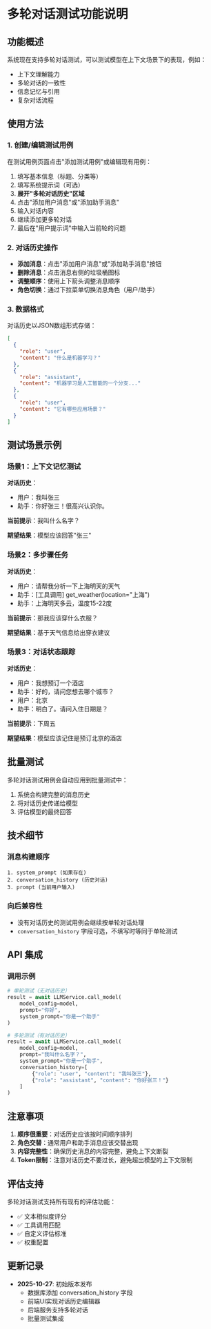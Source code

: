 # 多轮对话测试功能说明

## 功能概述

系统现在支持多轮对话测试，可以测试模型在上下文场景下的表现，例如：
- 上下文理解能力
- 多轮对话的一致性
- 信息记忆与引用
- 复杂对话流程

## 使用方法

### 1. 创建/编辑测试用例

在测试用例页面点击"添加测试用例"或编辑现有用例：

1. 填写基本信息（标题、分类等）
2. 填写系统提示词（可选）
3. **展开"多轮对话历史"区域**
4. 点击"添加用户消息"或"添加助手消息"
5. 输入对话内容
6. 继续添加更多轮对话
7. 最后在"用户提示词"中输入当前轮的问题

### 2. 对话历史操作

- **添加消息**：点击"添加用户消息"或"添加助手消息"按钮
- **删除消息**：点击消息右侧的垃圾桶图标
- **调整顺序**：使用上下箭头调整消息顺序
- **角色切换**：通过下拉菜单切换消息角色（用户/助手）

### 3. 数据格式

对话历史以JSON数组形式存储：

```json
[
  {
    "role": "user",
    "content": "什么是机器学习？"
  },
  {
    "role": "assistant",
    "content": "机器学习是人工智能的一个分支..."
  },
  {
    "role": "user",
    "content": "它有哪些应用场景？"
  }
]
```

## 测试场景示例

### 场景1：上下文记忆测试

**对话历史**：
- 用户：我叫张三
- 助手：你好张三！很高兴认识你。
  
**当前提示**：我叫什么名字？

**期望结果**：模型应该回答"张三"

### 场景2：多步骤任务

**对话历史**：
- 用户：请帮我分析一下上海明天的天气
- 助手：[工具调用] get_weather(location="上海")
- 助手：上海明天多云，温度15-22度

**当前提示**：那我应该穿什么衣服？

**期望结果**：基于天气信息给出穿衣建议

### 场景3：对话状态跟踪

**对话历史**：
- 用户：我想预订一个酒店
- 助手：好的，请问您想去哪个城市？
- 用户：北京
- 助手：明白了。请问入住日期是？

**当前提示**：下周五

**期望结果**：模型应该记住是预订北京的酒店

## 批量测试

多轮对话测试用例会自动应用到批量测试中：
1. 系统会构建完整的消息历史
2. 将对话历史传递给模型
3. 评估模型的最终回答

## 技术细节

### 消息构建顺序

```
1. system_prompt (如果存在)
2. conversation_history (历史对话)
3. prompt (当前用户输入)
```

### 向后兼容性

- 没有对话历史的测试用例会继续按单轮对话处理
- `conversation_history` 字段可选，不填写时等同于单轮测试

## API 集成

### 调用示例

```python
# 单轮测试（无对话历史）
result = await LLMService.call_model(
    model_config=model,
    prompt="你好",
    system_prompt="你是一个助手"
)

# 多轮测试（有对话历史）
result = await LLMService.call_model(
    model_config=model,
    prompt="我叫什么名字？",
    system_prompt="你是一个助手",
    conversation_history=[
        {"role": "user", "content": "我叫张三"},
        {"role": "assistant", "content": "你好张三！"}
    ]
)
```

## 注意事项

1. **顺序很重要**：对话历史应该按时间顺序排列
2. **角色交替**：通常用户和助手消息应该交替出现
3. **内容完整性**：确保历史消息的内容完整，避免上下文断裂
4. **Token限制**：注意对话历史不要过长，避免超出模型的上下文限制

## 评估支持

多轮对话测试支持所有现有的评估功能：
- ✅ 文本相似度评分
- ✅ 工具调用匹配
- ✅ 自定义评估标准
- ✅ 权重配置

## 更新记录

- **2025-10-27**: 初始版本发布
  - 数据库添加 conversation_history 字段
  - 前端UI实现对话历史编辑器
  - 后端服务支持多轮对话
  - 批量测试集成
